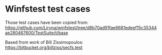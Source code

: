 Winfstest test cases
====================

Those test cases have been copied from:
https://github.com/Liryna/winfstest/tree/d8b70ad91fae6681edeef15c35344ae280467600/TestSuite/t/base

Based from work of Bill Zissimopoulos:
https://bitbucket.org/billziss/secfs.test